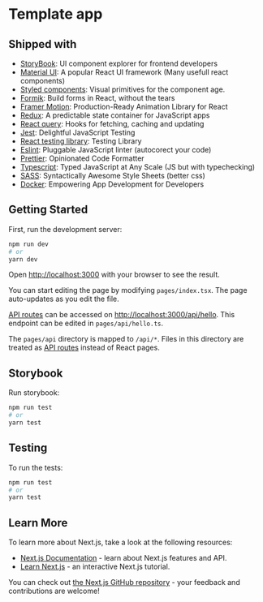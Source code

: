 # Template app

## Shipped with

- [StoryBook](https://storybook.js.org/):                   UI component explorer for frontend developers
- [Material UI](https://material-ui.com/):                  A popular React UI framework (Many usefull react components)
- [Styled components](https://www.styled-components.com):   Visual primitives for the component age.
- [Formik](https://formik.org):                             Build forms in React, without the tears
- [Framer Motion](https://www.framer.com):                  Production-Ready Animation Library for React
- [Redux](https://redux.js.org):                            A predictable state container for JavaScript apps
- [React query](https://react-query.tanstack.com):          Hooks for fetching, caching and updating
- [Jest](https://jestjs.io):                                Delightful JavaScript Testing
- [React testing library](https://testing-library.com):     Testing Library
- [Eslint](https://eslint.org):                             Pluggable JavaScript linter (autocorect your code)
- [Prettier](https://prettier.io):                          Opinionated Code Formatter
- [Typescript](https://www.typescriptlang.org):             Typed JavaScript at Any Scale (JS but with typechecking)
- [SASS](https://sass-lang.com):                            Syntactically Awesome Style Sheets (better css)
- [Docker](https://www.docker.com):                         Empowering App Development for Developers

## Getting Started

First, run the development server:

```bash
npm run dev
# or
yarn dev
```

Open [http://localhost:3000](http://localhost:3000) with your browser to see the result.

You can start editing the page by modifying `pages/index.tsx`. The page auto-updates as you edit the file.

[API routes](https://nextjs.org/docs/api-routes/introduction) can be accessed on [http://localhost:3000/api/hello](http://localhost:3000/api/hello). This endpoint can be edited in `pages/api/hello.ts`.

The `pages/api` directory is mapped to `/api/*`. Files in this directory are treated as [API routes](https://nextjs.org/docs/api-routes/introduction) instead of React pages.

## Storybook

Run storybook:

```bash
npm run test
# or
yarn test
```

## Testing

To run the tests:

```bash
npm run test
# or
yarn test
```

## Learn More

To learn more about Next.js, take a look at the following resources:

- [Next.js Documentation](https://nextjs.org/docs) - learn about Next.js features and API.
- [Learn Next.js](https://nextjs.org/learn) - an interactive Next.js tutorial.

You can check out [the Next.js GitHub repository](https://github.com/vercel/next.js/) - your feedback and contributions are welcome!
